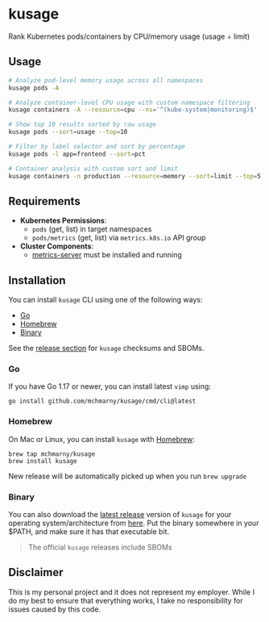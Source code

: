 # kusage

Rank Kubernetes pods/containers by CPU/memory usage (usage ÷ limit)

## Usage

```bash
# Analyze pod-level memory usage across all namespaces
kusage pods -A

# Analyze container-level CPU usage with custom namespace filtering
kusage containers -A --resource=cpu --ns='^(kube-system|monitoring)$'

# Show top 10 results sorted by raw usage
kusage pods --sort=usage --top=10

# Filter by label selector and sort by percentage
kusage pods -l app=frontend --sort=pct

# Container analysis with custom sort and limit
kusage containers -n production --resource=memory --sort=limit --top=5
```

## Requirements

- **Kubernetes Permissions**: 
  - `pods` (get, list) in target namespaces
  - `pods/metrics` (get, list) via `metrics.k8s.io` API group
- **Cluster Components**: 
  - [metrics-server](https://github.com/kubernetes-sigs/metrics-server) must be installed and running

## Installation 

You can install `kusage` CLI using one of the following ways:

* [Go](#go)
* [Homebrew](#homebrew)
* [Binary](#binary)

See the [release section](https://github.com/mchmarny/kusage/releases/latest) for `kusage` checksums and SBOMs.

### Go

If you have Go 1.17 or newer, you can install latest `vimp` using:

```shell
go install github.com/mchmarny/kusage/cmd/cli@latest
```

### Homebrew

On Mac or Linux, you can install `kusage` with [Homebrew](https://brew.sh/):

```shell
brew tap mchmarny/kusage
brew install kusage
```

New release will be automatically picked up when you run `brew upgrade`

### Binary 

You can also download the [latest release](https://github.com/mchmarny/vimp/releases/latest) version of `kusage` for your operating system/architecture from [here](https://github.com/mchmarny/kusage/releases/latest). Put the binary somewhere in your $PATH, and make sure it has that executable bit.

> The official `kusage` releases include SBOMs

## Disclaimer

This is my personal project and it does not represent my employer. While I do my best to ensure that everything works, I take no responsibility for issues caused by this code.